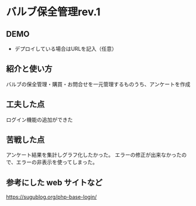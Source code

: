 # バルブ保全管理rev.1

## DEMO

  - デプロイしている場合はURLを記入（任意）

## 紹介と使い方

  バルブの保全管理・購買・お問合せを一元管理するものうち、アンケートを作成

## 工夫した点
ログイン機能の追加ができた

## 苦戦した点
アンケート結果を集計しグラフ化したかった。
エラーの修正が出来なかったので、エラーの非表示を使ってしまった。

## 参考にした web サイトなど

https://sugublog.org/php-base-login/